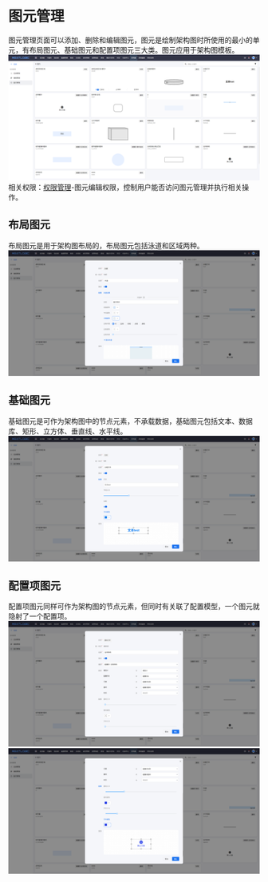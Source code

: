 # 图元管理
图元管理页面可以添加、删除和编辑图元，图元是绘制架构图时所使用的最小的单元，有布局图元、基础图元和配置项图元三大类。图元应用于架构图模板。
![](images/图元管理.png)
相关权限：[权限管理](../100.系统配置/1.用户和权限/用户和权限.md)-图元编辑权限，控制用户能否访问图元管理并执行相关操作。

## 布局图元
布局图元是用于架构图布局的，布局图元包括泳道和区域两种。
![](images/图元管理_布局图元.png)

## 基础图元
基础图元是可作为架构图中的节点元素，不承载数据，基础图元包括文本、数据库、矩形、立方体、垂直线、水平线。
![](images/图元管理_基础图元.png)

## 配置项图元
配置项图元同样可作为架构图的节点元素，但同时有关联了配置模型，一个图元就隐射了一个配置项。
![](images/图元管理_配置项图元.png)
![](images/图元管理_配置项图元2.png)